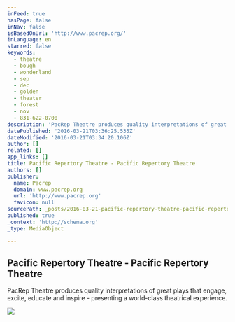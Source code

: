 ```yaml
---
inFeed: true
hasPage: false
inNav: false
isBasedOnUrl: 'http://www.pacrep.org/'
inLanguage: en
starred: false
keywords:
  - theatre
  - bough
  - wonderland
  - sep
  - dec
  - golden
  - theater
  - forest
  - nov
  - 831-622-0700
description: 'PacRep Theatre produces quality interpretations of great plays that engage, excite, educate and inspire - presenting a world-class theatrical experience.'
datePublished: '2016-03-21T03:36:25.535Z'
dateModified: '2016-03-21T03:34:20.106Z'
author: []
related: []
app_links: []
title: Pacific Repertory Theatre - Pacific Repertory Theatre
authors: []
publisher:
  name: Pacrep
  domain: www.pacrep.org
  url: 'http://www.pacrep.org'
  favicon: null
sourcePath: _posts/2016-03-21-pacific-repertory-theatre-pacific-repertory-theatre.md
published: true
_context: 'http://schema.org'
_type: MediaObject

---
```

<article style=""><h1>Pacific Repertory Theatre - Pacific Repertory Theatre</h1><p>PacRep Theatre produces quality interpretations of great plays that engage, excite, educate and inspire - presenting a world-class theatrical experience.</p><img src="http://www.pacrep.org/data29/images/osolarmio_611437_3.jpg" /></article>